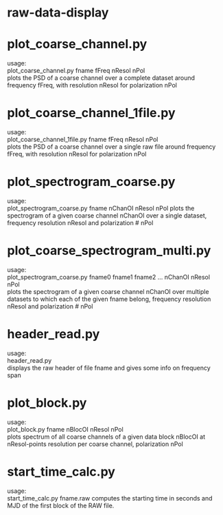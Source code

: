 # raw-data-display  
  
# plot_coarse_channel.py  
usage:  
plot_coarse_channel.py fname fFreq nResol nPol  
plots the PSD of a coarse channel over a complete dataset around frequency fFreq, with resolution nResol for polarization nPol

# plot_coarse_channel_1file.py  
usage:  
plot_coarse_channel_1file.py fname fFreq nResol nPol  
plots the PSD of a coarse channel over a single raw file around frequency fFreq, with resolution nResol for polarization nPol

# plot_spectrogram_coarse.py
usage:  
plot_spectrogram_coarse.py fname nChanOI nResol nPol
plots the spectrogram of a given coarse channel nChanOI over a single dataset, frequency resolution nResol and polarization # nPol

# plot_coarse_spectrogram_multi.py
usage:  
plot_spectrogram_coarse.py fname0 fname1 fname2 ... nChanOI nResol nPol  
plots the spectrogram of a given coarse channel nChanOI over multiple datasets to which each of the given fname belong, frequency resolution nResol and polarization # nPol

# header_read.py
usage:  
header_read.py  
displays the raw header of file fname and gives some info on frequency span  

# plot_block.py
usage:  
plot_block.py fname nBlocOI nResol nPol  
plots spectrum of all coarse channels of a given data block nBlocOI at nResol-points resolution per coarse channel, polarization nPol

# start_time_calc.py  
usage:  
start_time_calc.py fname.raw
computes the starting time in seconds and MJD of the first block of the RAW file.
